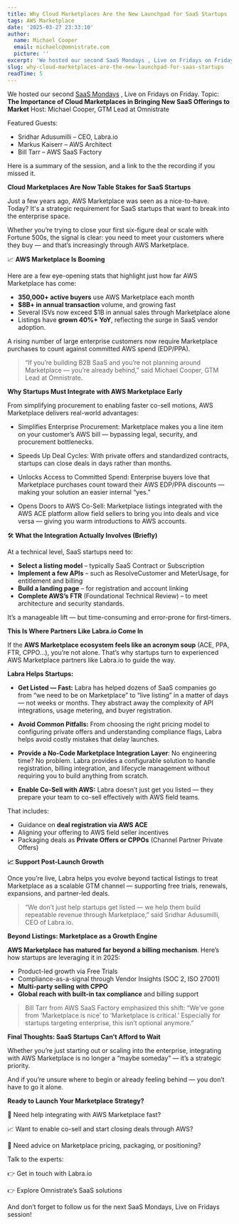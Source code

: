 ```yaml
---
title: Why Cloud Marketplaces Are the New Launchpad for SaaS Startups
tags: AWS Marketplace
date: '2025-03-27 23:33:10'
author:
  name: Michael Cooper
  email: michaelc@omnistrate.com
  picture: ''
excerpt: 'We hosted our second SaaS Mondays , Live on Fridays on Friday.'
slug: why-cloud-marketplaces-are-the-new-launchpad-for-saas-startups
readTime: 5
---
```


We hosted our second [SaaS Mondays](1) , Live on Fridays on Friday.
Topic: **The Importance of Cloud Marketplaces in Bringing New SaaS Offerings to Market**
Host: Michael Cooper, GTM Lead at Omnistrate

Featured Guests:

 - Sridhar Adusumilli – CEO, Labra.io
 - Markus Kaiserr – AWS Architect
 - Bill Tarr – AWS SaaS Factory

Here is a summary of the session, and a link to the the recording if you missed it.

**Cloud Marketplaces Are Now Table Stakes for SaaS Startups**

Just a few years ago, AWS Marketplace was seen as a nice-to-have. Today? It's a strategic requirement for SaaS startups that want to break into the enterprise space.

Whether you’re trying to close your first six-figure deal or scale with Fortune 500s, the signal is clear: you need to meet your customers where they buy — and that’s increasingly through AWS Marketplace.


📈 **AWS Marketplace Is Booming**

Here are a few eye-opening stats that highlight just how far AWS Marketplace has come:

 - **350,000+ active buyers** use AWS Marketplace each month
 - **$8B+ in annual transaction** volume, and growing fast
 - Several ISVs now exceed $1B in annual sales through Marketplace alone
 - Listings have **grown 40%+ YoY**, reflecting the surge in SaaS vendor adoption.

A rising number of large enterprise customers now require Marketplace purchases to count against committed AWS spend (EDP/PPA).

> “If you’re building B2B SaaS and you’re not planning around
> Marketplace — you’re already behind,” said Michael Cooper, GTM Lead at
> Omnistrate.

**Why Startups Must Integrate with AWS Marketplace Early**

From simplifying procurement to enabling faster co-sell motions, AWS Marketplace delivers real-world advantages:

 - Simplifies Enterprise Procurement: Marketplace makes you a line item on your customer’s AWS bill — bypassing legal, security, and procurement bottlenecks.

 - Speeds Up Deal Cycles: With private offers and standardized contracts, startups can close deals in days rather than months.

 - Unlocks Access to Committed Spend:  Enterprise buyers love that Marketplace purchases count toward their AWS EDP/PPA discounts — making your solution an easier internal “yes.”

 - Opens Doors to AWS Co-Sell:  Marketplace listings integrated with the AWS ACE platform allow field sellers to bring you into deals and vice versa — giving you warm introductions to AWS accounts.


🛠️ **What the Integration Actually Involves (Briefly)**

At a technical level, SaaS startups need to:

 - **Select a listing model** – typically SaaS Contract or Subscription
 - **Implement a few APIs** – such as ResolveCustomer and MeterUsage, for entitlement and billing
 - **Build a landing page** – for registration and account linking
 - **Complete AWS’s FTR** (Foundational Technical Review) – to meet architecture and security standards.
 
It’s a manageable lift — but time-consuming and error-prone for first-timers.

**This Is Where Partners Like Labra.io Come In**

If the **AWS Marketplace ecosystem feels like an acronym soup** (ACE, PPA, FTR, CPPO…), you’re not alone. That’s why startups turn to experienced AWS Marketplace partners like Labra.io to guide the way.

**Labra Helps Startups:**

 - **Get Listed — Fast:** Labra has helped dozens of SaaS companies go from “we need to be on Marketplace” to “live listing” in a matter of days — not weeks or months. They abstract away the complexity of API integrations, usage metering, and buyer registration.

 - **Avoid Common Pitfalls:** From choosing the right pricing model to configuring private offers and understanding compliance flags, Labra helps avoid costly mistakes that delay launches.

 - **Provide a No-Code Marketplace Integration Layer**: No engineering time? No problem. Labra provides a configurable solution to handle registration, billing integration, and lifecycle management without requiring you to build anything from scratch.

  - **Enable Co-Sell with AWS:** Labra doesn’t just get you listed — they prepare your team to co-sell effectively with AWS field teams. 

That includes:
 - Guidance on **deal registration via AWS ACE**
 - Aligning your offering to AWS field seller incentives
 - Packaging deals as **Private Offers or CPPOs** (Channel Partner Private Offers)


**📈 Support Post-Launch Growth**

Once you’re live, Labra helps you evolve beyond tactical listings to treat Marketplace as a scalable GTM channel — supporting free trials, renewals, expansions, and partner-led deals.

> “We don’t just help startups get listed — we help them build
> repeatable revenue through Marketplace,” said Sridhar Adusumilli, CEO
> of Labra.io.


**Beyond Listings: Marketplace as a Growth Engine**


**AWS Marketplace has matured far beyond a billing mechanism**. Here’s how startups are leveraging it in 2025:

 - Product-led growth via Free Trials
 - Compliance-as-a-signal through Vendor Insights (SOC 2, ISO 27001)
 - **Multi-party selling with CPPO**
 - **Global reach with built-in tax compliance** and billing support

> Bill Tarr from AWS SaaS Factory emphasized this shift: “We’ve gone
> from ‘Marketplace is nice’ to ‘Marketplace is critical.’ Especially
> for startups targeting enterprise, this isn’t optional anymore.”


**Final Thoughts: SaaS Startups Can’t Afford to Wait**


Whether you’re just starting out or scaling into the enterprise, integrating with AWS Marketplace is no longer a “maybe someday” — it’s a strategic priority.


And if you’re unsure where to begin or already feeling behind — you don’t have to go it alone.


**Ready to Launch Your Marketplace Strategy?**


🧩 Need help integrating with AWS Marketplace fast?

📈 Want to enable co-sell and start closing deals through AWS?

🎯 Need advice on Marketplace pricing, packaging, or positioning?


Talk to the experts:

👉 Get in touch with Labra.io

👉 Explore Omnistrate’s SaaS solutions

And don’t forget to follow us for the next SaaS Mondays, Live on Fridays session!

  [1]: http://saasmondays.com/
  [2]: https://www.linkedin.com/in/michaeldc/
  [3]: https://www.linkedin.com/in/ermindzinic/
  [4]: https://www.linkedin.com/in/saastarr/
  [5]: https://www.linkedin.com/in/kkgupta2/
  [6]: https://drive.google.com/thumbnail?id=1FGyc4RzCPOrclfpCS80C5pNAW8fSZi4E&sz=w720
  [7]: https://www.linkedin.com/in/ermindzinic/
  [8]: https://www.linkedin.com/in/kkgupta2/
  [9]: https://www.linkedin.com/in/saastarr/
  [10]: https://www.linkedin.com/in/kkgupta2/
  [11]: https://www.linkedin.com/in/saastarr/
  [12]: https://www.linkedin.com/in/satyanadella/
  [13]: https://www.linkedin.com/groups/9880017/

